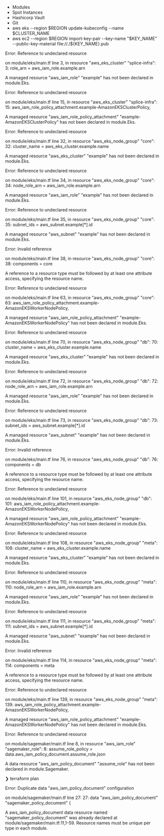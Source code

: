 * Modules
* Spot Instances
* Hashicorp Vault
* Git
* aws eks --region $REGION update-kubeconfig --name $CLUSTER_NAME
* aws ec2 --region $REGION import-key-pair --key-name "$KEY_NAME" --public-key-material file://./${KEY_NAME}.pub



Error: Reference to undeclared resource

  on module/eks/main.tf line 3, in resource "aws_eks_cluster" "splice-infra":
   3:   role_arn = aws_iam_role.example.arn

A managed resource "aws_iam_role" "example" has not been declared in
module.Eks.


Error: Reference to undeclared resource

  on module/eks/main.tf line 15, in resource "aws_eks_cluster" "splice-infra":
  15:     aws_iam_role_policy_attachment.example-AmazonEKSClusterPolicy,

A managed resource "aws_iam_role_policy_attachment"
"example-AmazonEKSClusterPolicy" has not been declared in module.Eks.


Error: Reference to undeclared resource

  on module/eks/main.tf line 32, in resource "aws_eks_node_group" "core":
  32:   cluster_name    = aws_eks_cluster.example.name

A managed resource "aws_eks_cluster" "example" has not been declared in
module.Eks.


Error: Reference to undeclared resource

  on module/eks/main.tf line 34, in resource "aws_eks_node_group" "core":
  34:   node_role_arn   = aws_iam_role.example.arn

A managed resource "aws_iam_role" "example" has not been declared in
module.Eks.


Error: Reference to undeclared resource

  on module/eks/main.tf line 35, in resource "aws_eks_node_group" "core":
  35:   subnet_ids      = aws_subnet.example[*].id

A managed resource "aws_subnet" "example" has not been declared in module.Eks.


Error: Invalid reference

  on module/eks/main.tf line 38, in resource "aws_eks_node_group" "core":
  38:      components = core

A reference to a resource type must be followed by at least one attribute
access, specifying the resource name.


Error: Reference to undeclared resource

  on module/eks/main.tf line 63, in resource "aws_eks_node_group" "core":
  63:     aws_iam_role_policy_attachment.example-AmazonEKSWorkerNodePolicy,

A managed resource "aws_iam_role_policy_attachment"
"example-AmazonEKSWorkerNodePolicy" has not been declared in module.Eks.


Error: Reference to undeclared resource

  on module/eks/main.tf line 70, in resource "aws_eks_node_group" "db":
  70:   cluster_name    = aws_eks_cluster.example.name

A managed resource "aws_eks_cluster" "example" has not been declared in
module.Eks.


Error: Reference to undeclared resource

  on module/eks/main.tf line 72, in resource "aws_eks_node_group" "db":
  72:   node_role_arn   = aws_iam_role.example.arn

A managed resource "aws_iam_role" "example" has not been declared in
module.Eks.


Error: Reference to undeclared resource

  on module/eks/main.tf line 73, in resource "aws_eks_node_group" "db":
  73:   subnet_ids      = aws_subnet.example[*].id

A managed resource "aws_subnet" "example" has not been declared in module.Eks.


Error: Invalid reference

  on module/eks/main.tf line 76, in resource "aws_eks_node_group" "db":
  76:      components = db

A reference to a resource type must be followed by at least one attribute
access, specifying the resource name.


Error: Reference to undeclared resource

  on module/eks/main.tf line 101, in resource "aws_eks_node_group" "db":
 101:     aws_iam_role_policy_attachment.example-AmazonEKSWorkerNodePolicy,

A managed resource "aws_iam_role_policy_attachment"
"example-AmazonEKSWorkerNodePolicy" has not been declared in module.Eks.


Error: Reference to undeclared resource

  on module/eks/main.tf line 108, in resource "aws_eks_node_group" "meta":
 108:   cluster_name    = aws_eks_cluster.example.name

A managed resource "aws_eks_cluster" "example" has not been declared in
module.Eks.


Error: Reference to undeclared resource

  on module/eks/main.tf line 110, in resource "aws_eks_node_group" "meta":
 110:   node_role_arn   = aws_iam_role.example.arn

A managed resource "aws_iam_role" "example" has not been declared in
module.Eks.


Error: Reference to undeclared resource

  on module/eks/main.tf line 111, in resource "aws_eks_node_group" "meta":
 111:   subnet_ids      = aws_subnet.example[*].id

A managed resource "aws_subnet" "example" has not been declared in module.Eks.


Error: Invalid reference

  on module/eks/main.tf line 114, in resource "aws_eks_node_group" "meta":
 114:      components = meta

A reference to a resource type must be followed by at least one attribute
access, specifying the resource name.


Error: Reference to undeclared resource

  on module/eks/main.tf line 139, in resource "aws_eks_node_group" "meta":
 139:     aws_iam_role_policy_attachment.example-AmazonEKSWorkerNodePolicy,

A managed resource "aws_iam_role_policy_attachment"
"example-AmazonEKSWorkerNodePolicy" has not been declared in module.Eks.


Error: Reference to undeclared resource

  on module/sagemaker/main.tf line 8, in resource "aws_iam_role" "sagemaker_role":
   8:   assume_role_policy = data.aws_iam_policy_document.assume_role.json

A data resource "aws_iam_policy_document" "assume_role" has not been declared
in module.Sagemaker.

❯ terraform plan

Error: Duplicate data "aws_iam_policy_document" configuration

  on module/sagemaker/main.tf line 27:
  27: data "aws_iam_policy_document" "sagemaker_policy_document" {

A aws_iam_policy_document data resource named "sagemaker_policy_document" was
already declared at module/sagemaker/main.tf:11,1-59. Resource names must be
unique per type in each module.